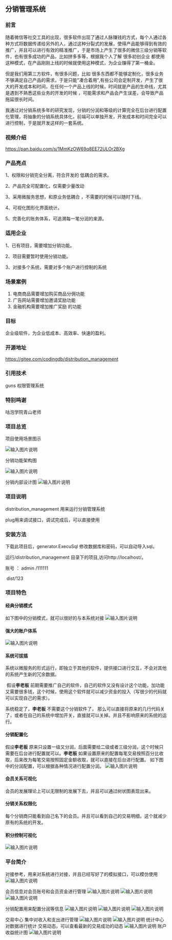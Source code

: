 ## 分销管理系统

### 前言

  随着微信等社交工具的出现，很多软件出现了通过人脉赚钱的方式，每个人通过各种方式将数据传递给另外的人，通过这种分裂式的发展，使得产品能够得到有效的推广，并且可以进行有效的精准推广，于是市场上产生了很多的微信三级分销等软件，也有很多成功的产品，比如拼多多等，根据我个人了解 很多初创企业 都使用这种模式，在产品刚刚上线的时候就使用这种模式，为企业赚得了第一桶金。

   但是我们用第三方软件，有很多问题，比如  很多东西都不能够定制化，很多业务不够满足自己产品的需求，于是只能"凑合着用",有些公司会定制开发，产生了很大的开发成本和时间，在任何一个产品上线的时候，时间就是产品的生命线，尤其是遇到不熟悉这些业务的开发的时候 ，可能需求和产品会产生误差，会导致产品拖延很长时间。

   我通过对分销系统多年的研究发现，分销的分润和等级的计算完全在后台进行配置化管理，将抽象的分销系统具体化，前端可以单独开发，开发成本和时间完全可以进行控制，于是就开发这样的一套系统。

### 视频介绍
https://pan.baidu.com/s/1MmKzOW69q8EE72ULOr2BXg

### 产品亮点

1、权限和分销完全分离，符合开发的 低耦合的需求。

2、产品完全可配置化，仅需要少量改动

3、采用微服务思想，和原业务低耦合 ，不需要的时候可以随时下线。

4、可视化图形化界面统计。

5、完善化的账务体系，可追溯每一笔分润的来源。

### 适用企业

1、已有项目，需要增加分销功能。

2、项目需要暂时使用分销功能。

3、对接多个系统，需要对多个账户进行控制的系统

### 场景案例
   
  1. 电商商品需要增加购买商品分佣功能
  2. 广告网站需要增加邀请奖励功能
  3. 金融机构需要增加推广奖励 的功能 


### 目标

企业级软件，为企业低成本、高效率、快速的盈利。

### 开源地址

https://gitee.com/codingdb/distribution_management

### 引用技术

  guns 权限管理系统

###  特别鸣谢

咕泡学院青山老师

### 项目总览
项目使用场景图示

 ![输入图片说明](https://gitee.com/uploads/images/2018/0609/190905_38816529_1497609.png "分销场景.png")

分销功能架构图

![输入图片说明](https://images.gitee.com/uploads/images/2018/0828/101219_4d445e9d_1497609.jpeg "代理分销.jpg")

分销内部设计图
![输入图片说明](https://gitee.com/uploads/images/2018/0510/085941_47511fa1_1497609.png "未命名文件.png")

### 项目说明

distribution_management  用来运行分销管理系统

plug用来调试接口，调试完成后，可以直接使用

### 安装方法

下载此项目后，generator.ExecuSql 修改数据库和密码，可以自动导入sql。

运行/distribution_management 目录下的项目,访问http://localhost/。

账号 ： admin /111111

​          dist/123

### 项目特色

####  经典分销模式
如下图中的分销模式，就可以很好的与本系统对接
![输入图片说明](https://gitee.com/uploads/images/2018/0503/203047_afd028a5_1497609.png "未命名文件.png")

#### 强大的账户体系
![输入图片说明](https://gitee.com/uploads/images/2018/0530/161429_4728a749_1497609.png "账户系统 (1).png")

#### 系统可拔插

​      系统以微服务的形式运行，即独立于其他的软件，提供接口进行交互，不会对其他的系统产生新的冗余数据。

​      假设**李老板** 前期需要推广自己的软件，自己的软件又没有设计这个功能，加功能又需要很多钱，这个时候，使用这个软件就可以减少资金的投入（写很少的代码就可以实现自己的需求）。

  系统稳定了，**李老板** 不需要这个分销软件了， 那么可以直接将原来的几行代码关了，或者在自己的系统中增加开关，直接就可以关掉。并且不影响原来的系统的运行。

####  分销配置化

  假设**李老板**  原来只设置一级又分润，后面需要给二级或者三级分润，这个时候只需要在后台进行配置就可以。**李老板** 如果设置原来的配置每笔交易按照百分比收取，后来改为每笔交易按照固定金额收取，就可以直接在后台进行配置。
如下图中的分润配置，可以根据各种情况进行配置分润。
![输入图片说明](https://gitee.com/uploads/images/2018/0616/205340_a24ef103_1497609.jpeg "分润详情.jpg")

#### 会员关系可视化

  会员的发展理论上可以无限制的发展下去，并且可以通过树状图表现出来。

#### 分销关系权限化

每个分销商只能看到自己名下的会员。并且可以看到自己的交易明细，这个就减少原有的系统的开发。

#### 积分控制可视化


![输入图片说明](https://images.gitee.com/uploads/images/2018/0723/003756_50bc8665_1497609.jpeg "积分模块.jpg")

### 平台简介
对接参考，用来对系统进行对接，并且已经写好了的模拟接口，可以模仿使用
![输入图片说明](https://gitee.com/uploads/images/2018/0531/232723_3195cc5d_1497609.jpeg "1.jpg")

会员信息对会员账号和会员资金进行管理
![输入图片说明](https://gitee.com/uploads/images/2018/0531/232930_a2b39ed8_1497609.jpeg "2.jpg")
![输入图片说明](https://gitee.com/uploads/images/2018/0531/233008_65b79616_1497609.jpeg "3.jpg")
![输入图片说明](https://gitee.com/uploads/images/2018/0531/233016_a1f5825b_1497609.jpeg "4.jpg")

分销配置用来配置分润等信息
![输入图片说明](https://gitee.com/uploads/images/2018/0531/233057_0ec35361_1497609.jpeg "5.jpg")
![输入图片说明](https://gitee.com/uploads/images/2018/0531/233120_47801737_1497609.jpeg "6.jpg")
![输入图片说明](https://gitee.com/uploads/images/2018/0531/233110_36d91f83_1497609.jpeg "7.jpg")

交易中心 集中对收入和支出进行管理
![输入图片说明](https://gitee.com/uploads/images/2018/0531/233149_4a1d658e_1497609.jpeg "8.jpg")
![输入图片说明](https://gitee.com/uploads/images/2018/0531/233201_d8fb5542_1497609.jpeg "9.jpg")
统计中心 对数据进行统计
交易动态，可以查看最新的交易成功的动态
![输入图片说明](https://gitee.com/uploads/images/2018/0609/143627_87c48977_1497609.jpeg "111.jpg")
账户收益统计图
![输入图片说明](https://gitee.com/uploads/images/2018/0610/120127_3fc5142b_1497609.jpeg "111.jpg")